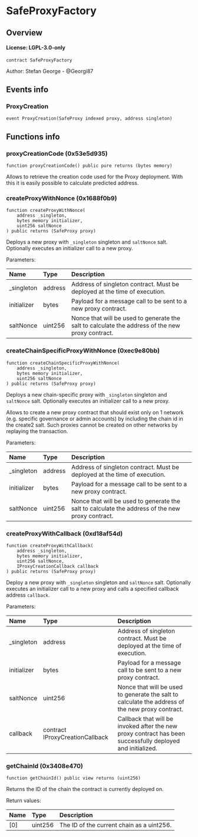 # SafeProxyFactory

## Overview

#### License: LGPL-3.0-only

```solidity
contract SafeProxyFactory
```

Author: Stefan George - @Georgi87
## Events info

### ProxyCreation

```solidity
event ProxyCreation(SafeProxy indexed proxy, address singleton)
```


## Functions info

### proxyCreationCode (0x53e5d935)

```solidity
function proxyCreationCode() public pure returns (bytes memory)
```

Allows to retrieve the creation code used for the Proxy deployment. With this it is easily possible to calculate predicted address.
### createProxyWithNonce (0x1688f0b9)

```solidity
function createProxyWithNonce(
    address _singleton,
    bytes memory initializer,
    uint256 saltNonce
) public returns (SafeProxy proxy)
```

Deploys a new proxy with `_singleton` singleton and `saltNonce` salt. Optionally executes an initializer call to a new proxy.


Parameters:

| Name        | Type    | Description                                                                                      |
| :---------- | :------ | :----------------------------------------------------------------------------------------------- |
| _singleton  | address | Address of singleton contract. Must be deployed at the time of execution.                        |
| initializer | bytes   | Payload for a message call to be sent to a new proxy contract.                                   |
| saltNonce   | uint256 | Nonce that will be used to generate the salt to calculate the address of the new proxy contract. |

### createChainSpecificProxyWithNonce (0xec9e80bb)

```solidity
function createChainSpecificProxyWithNonce(
    address _singleton,
    bytes memory initializer,
    uint256 saltNonce
) public returns (SafeProxy proxy)
```

Deploys a new chain-specific proxy with `_singleton` singleton and `saltNonce` salt. Optionally executes an initializer call to a new proxy.

Allows to create a new proxy contract that should exist only on 1 network (e.g. specific governance or admin accounts)
by including the chain id in the create2 salt. Such proxies cannot be created on other networks by replaying the transaction.


Parameters:

| Name        | Type    | Description                                                                                      |
| :---------- | :------ | :----------------------------------------------------------------------------------------------- |
| _singleton  | address | Address of singleton contract. Must be deployed at the time of execution.                        |
| initializer | bytes   | Payload for a message call to be sent to a new proxy contract.                                   |
| saltNonce   | uint256 | Nonce that will be used to generate the salt to calculate the address of the new proxy contract. |

### createProxyWithCallback (0xd18af54d)

```solidity
function createProxyWithCallback(
    address _singleton,
    bytes memory initializer,
    uint256 saltNonce,
    IProxyCreationCallback callback
) public returns (SafeProxy proxy)
```

Deploy a new proxy with `_singleton` singleton and `saltNonce` salt.
Optionally executes an initializer call to a new proxy and calls a specified callback address `callback`.


Parameters:

| Name        | Type                            | Description                                                                                                |
| :---------- | :------------------------------ | :--------------------------------------------------------------------------------------------------------- |
| _singleton  | address                         | Address of singleton contract. Must be deployed at the time of execution.                                  |
| initializer | bytes                           | Payload for a message call to be sent to a new proxy contract.                                             |
| saltNonce   | uint256                         | Nonce that will be used to generate the salt to calculate the address of the new proxy contract.           |
| callback    | contract IProxyCreationCallback | Callback that will be invoked after the new proxy contract has been successfully deployed and initialized. |

### getChainId (0x3408e470)

```solidity
function getChainId() public view returns (uint256)
```

Returns the ID of the chain the contract is currently deployed on.


Return values:

| Name | Type    | Description                               |
| :--- | :------ | :---------------------------------------- |
| [0]  | uint256 | The ID of the current chain as a uint256. |
